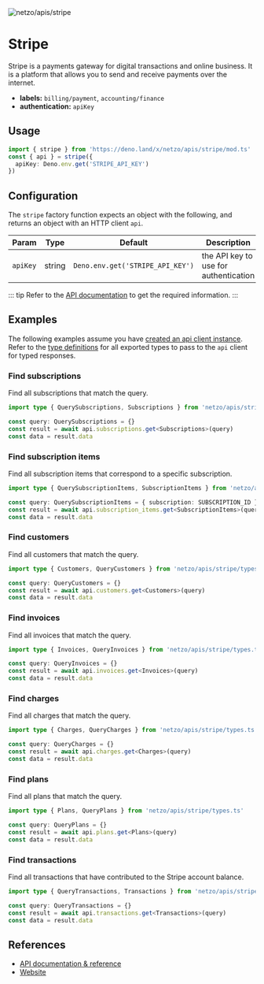 <img src="https://raw.githubusercontent.com/netzo/netzo/main/assets/apis/stripe.svg" alt="netzo/apis/stripe" class="mb-5 w-75px">

# Stripe

Stripe is a payments gateway for digital transactions and online business. It is a platform that allows you to send and receive payments over the internet.

- **labels:** `billing/payment`, `accounting/finance`
- **authentication:** `apiKey`

## Usage

```ts
import { stripe } from 'https://deno.land/x/netzo/apis/stripe/mod.ts'
const { api } = stripe({
  apiKey: Deno.env.get('STRIPE_API_KEY')
})
```

## Configuration

The `stripe` factory function expects an object with the following, and returns an object with an HTTP client `api`.

| Param    | Type   | Default                          | Description                           |
|----------|--------|----------------------------------|---------------------------------------|
| `apiKey` | string | `Deno.env.get('STRIPE_API_KEY')` | the API key to use for authentication |


::: tip Refer to the [API documentation](https://stripe.com/docs/api) to get the required information.
:::

## Examples

The following examples assume you have [created an api client instance](#usage). Refer to the [type definitions](https://deno.land/x/netzo/apis/stripe/types.ts) for all exported types to pass to the `api` client for typed responses.

### Find subscriptions

Find all subscriptions that match the query.

```ts
import type { QuerySubscriptions, Subscriptions } from 'netzo/apis/stripe/types.ts'

const query: QuerySubscriptions = {}
const result = await api.subscriptions.get<Subscriptions>(query)
const data = result.data
```

### Find subscription items

Find all subscription items that correspond to a specific subscription.

```ts
import type { QuerySubscriptionItems, SubscriptionItems } from 'netzo/apis/stripe/types.ts'

const query: QuerySubscriptionItems = { subscription: SUBSCRIPTION_ID }
const result = await api.subscription_items.get<SubscriptionItems>(query)
const data = result.data
```

###  Find customers

Find all customers that match the query.

```ts
import type { Customers, QueryCustomers } from 'netzo/apis/stripe/types.ts'

const query: QueryCustomers = {}
const result = await api.customers.get<Customers>(query)
const data = result.data
```

### Find invoices

Find all invoices that match the query.

```ts
import type { Invoices, QueryInvoices } from 'netzo/apis/stripe/types.ts'

const query: QueryInvoices = {}
const result = await api.invoices.get<Invoices>(query)
const data = result.data
```

### Find charges

Find all charges that match the query.

```ts
import type { Charges, QueryCharges } from 'netzo/apis/stripe/types.ts'

const query: QueryCharges = {}
const result = await api.charges.get<Charges>(query)
const data = result.data
```

### Find plans

Find all plans that match the query.

```ts
import type { Plans, QueryPlans } from 'netzo/apis/stripe/types.ts'

const query: QueryPlans = {}
const result = await api.plans.get<Plans>(query)
const data = result.data
```

### Find transactions

Find all transactions that have contributed to the Stripe account balance.

```ts
import type { QueryTransactions, Transactions } from 'netzo/apis/stripe/types.ts'

const query: QueryTransactions = {}
const result = await api.transactions.get<Transactions>(query)
const data = result.data
```

## References

- [API documentation & reference](https://stripe.com/docs/api)
- [Website](https://stripe.com)

